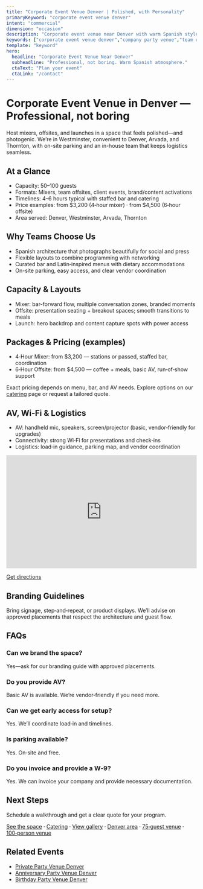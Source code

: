 ```yaml
---
title: "Corporate Event Venue Denver | Polished, with Personality"
primaryKeyword: "corporate event venue denver"
intent: "commercial"
dimension: "occasion"
description: "Corporate event venue near Denver with warm Spanish style. Mixers, offsites, launches for 50–100 guests. Full bar and in-house catering."
keywords: ["corporate event venue denver","company party venue","team offsite space"]
template: "keyword"
hero:
  headline: "Corporate Event Venue Near Denver"
  subheadline: "Professional, not boring. Warm Spanish atmosphere."
  ctaText: "Plan your event"
  ctaLink: "/contact"
---
```


# Corporate Event Venue in Denver — Professional, not boring

Host mixers, offsites, and launches in a space that feels polished—and photogenic. We’re in Westminster, convenient to Denver, Arvada, and Thornton, with on-site parking and an in-house team that keeps logistics seamless.

## At a Glance
- Capacity: 50–100 guests
- Formats: Mixers, team offsites, client events, brand/content activations
- Timelines: 4–6 hours typical with staffed bar and catering
- Price examples: from $3,200 (4‑hour mixer) · from $4,500 (6‑hour offsite)
- Area served: Denver, Westminster, Arvada, Thornton

## Why Teams Choose Us
- Spanish architecture that photographs beautifully for social and press
- Flexible layouts to combine programming with networking
- Curated bar and Latin‑inspired menus with dietary accommodations
- On-site parking, easy access, and clear vendor coordination

## Capacity & Layouts
- Mixer: bar-forward flow, multiple conversation zones, branded moments
- Offsite: presentation seating + breakout spaces; smooth transitions to meals
- Launch: hero backdrop and content capture spots with power access

## Packages & Pricing (examples)
- 4‑Hour Mixer: from $3,200 — stations or passed, staffed bar, coordination
- 6‑Hour Offsite: from $4,500 — coffee + meals, basic AV, run‑of‑show support

Exact pricing depends on menu, bar, and AV needs. Explore options on our [catering](/catering) page or request a tailored quote.

## AV, Wi‑Fi & Logistics
- AV: handheld mic, speakers, screen/projector (basic, vendor‑friendly for upgrades)
- Connectivity: strong Wi‑Fi for presentations and check‑ins
- Logistics: load‑in guidance, parking map, and vendor coordination

<iframe
  src="https://www.google.com/maps?q=8050+Federal+Blvd+Westminster+CO+80031&output=embed"
  width="100%"
  height="300"
  style="border:0"
  loading="lazy"
  referrerpolicy="no-referrer-when-downgrade"
  aria-label="Map to Penelope’s Venue, 8050 Federal Blvd, Westminster, CO 80031"
></iframe>

<p><a href="https://www.google.com/maps/dir/?api=1&destination=8050+Federal+Blvd+Westminster+CO+80031" target="_blank" rel="noopener">Get directions</a></p>

## Branding Guidelines
Bring signage, step‑and‑repeat, or product displays. We’ll advise on approved placements that respect the architecture and guest flow.

## FAQs
### Can we brand the space?
Yes—ask for our branding guide with approved placements.

### Do you provide AV?
Basic AV is available. We’re vendor‑friendly if you need more.

### Can we get early access for setup?
Yes. We’ll coordinate load‑in and timelines.

### Is parking available?
Yes. On‑site and free.

### Do you invoice and provide a W‑9?
Yes. We can invoice your company and provide necessary documentation.

## Next Steps
Schedule a walkthrough and get a clear quote for your program.

[See the space](/venue) · [Catering](/catering) · [View gallery](/gallery) · [Denver area](/service-areas/denver) · [75‑guest venue](/venue/capacity/75-guest-wedding-venue-denver) · [100‑person venue](/venue/capacity/100-person-wedding-venue-denver)

## Related Events
- [Private Party Venue Denver](/events/private-party-venue-denver)
- [Anniversary Party Venue Denver](/events/anniversary-party-venue-denver)
- [Birthday Party Venue Denver](/events/birthday-party-venue-denver)

<script type="application/ld+json">
{
  "@context": "https://schema.org",
  "@type": "FAQPage",
  "mainEntity": [
    {"@type": "Question", "name": "Can we brand the space?", "acceptedAnswer": {"@type": "Answer", "text": "Yes—ask for our branding guide with approved placements."}},
    {"@type": "Question", "name": "Do you provide AV?", "acceptedAnswer": {"@type": "Answer", "text": "Basic AV is available. We’re vendor‑friendly if you need more."}},
    {"@type": "Question", "name": "Can we get early access for setup?", "acceptedAnswer": {"@type": "Answer", "text": "Yes. We’ll coordinate load‑in and timelines."}},
    {"@type": "Question", "name": "Is parking available?", "acceptedAnswer": {"@type": "Answer", "text": "Yes. On‑site and free."}},
    {"@type": "Question", "name": "Do you invoice and provide a W‑9?", "acceptedAnswer": {"@type": "Answer", "text": "Yes. We can invoice your company and provide necessary documentation."}}
  ]
}
</script>

<script type="application/ld+json">
{
  "@context": "https://schema.org",
  "@type": "Service",
  "serviceType": "Corporate event venue",
  "provider": {"@type": "LocalBusiness", "name": "Penelope’s Venue"},
  "areaServed": ["Denver", "Westminster", "Arvada", "Thornton"],
  "offers": {"@type": "Offer", "priceCurrency": "USD", "price": "3200"}
}
</script>
